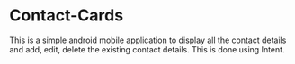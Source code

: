 # Contact-Cards
This is a simple android mobile application to display all the contact details and add, edit, delete the existing contact details. This is done using Intent.
